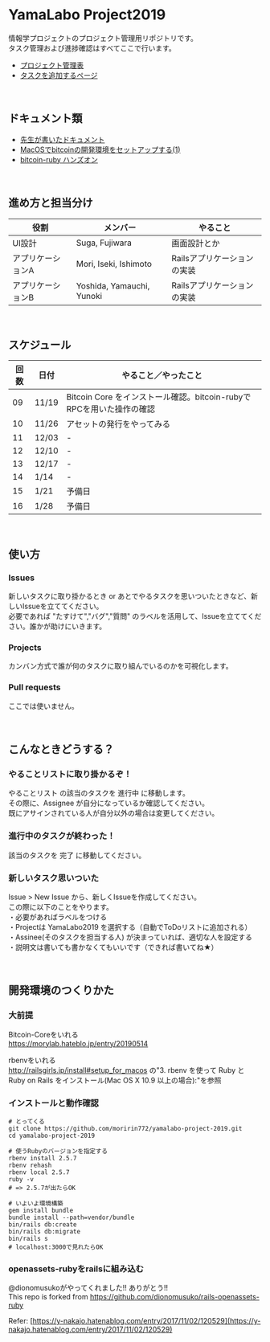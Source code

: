 # YamaLabo Project2019
情報学プロジェクトのプロジェクト管理用リポジトリです。  
タスク管理および進捗確認はすべてここで行います。

- [プロジェクト管理表](https://github.com/moririn772/yamalabo-project-2019/projects/1)
- [タスクを追加するページ](https://github.com/moririn772/yamalabo-project-2019/issues/new)

<br>

## ドキュメント類

- [先生が書いたドキュメント](https://github.com/ShigeichiroYamasaki/yamalabo)
- [MacOSでbitcoinの開発環境をセットアップする(1)](https://gist.github.com/moririn772/e75d57a1d1ea9b6a35c5bd4bb188b1ba)
- [bitcoin-ruby ハンズオン](https://github.com/ShigeichiroYamasaki/yamalabo/blob/master/bitcoin-ruby.md)

<br>

## 進め方と担当分け

| 役割  | メンバー | やること   |
| ---- |------- | -------- |
| UI設計 | Suga, Fujiwara | 画面設計とか |
| アプリケーションA | Mori, Iseki, Ishimoto | Railsアプリケーションの実装 |
| アプリケーションB | Yoshida, Yamauchi, Yunoki | Railsアプリケーションの実装 |


<br>

## スケジュール

| 回数 | 日付   | やること／やったこと   |
| ---- |----- | -------- |
| 09 | 11/19  | Bitcoin Core をインストール確認。bitcoin-rubyでRPCを用いた操作の確認 |
| 10 | 11/26  | アセットの発行をやってみる |
| 11 | 12/03  | -     |
| 12 | 12/10  | -     |
| 13 | 12/17  | -     |
| 14 | 1/14   | -     |
| 15 | 1/21   | 予備日 |
| 16 | 1/28   | 予備日 |

<br>

## 使い方

### Issues
新しいタスクに取り掛かるとき or あとでやるタスクを思いついたときなど、新しいIssueを立ててください。  
必要であれば "たすけて","バグ","質問" のラベルを活用して、Issueを立ててください。誰かが助けにいきます。

### Projects
カンバン方式で誰が何のタスクに取り組んでいるのかを可視化します。  

### Pull requests
ここでは使いません。

<br>

## こんなときどうする？

### やることリストに取り掛かるぞ！
やることリスト の該当のタスクを 進行中 に移動します。  
その際に、Assignee が自分になっているか確認してください。  
既にアサインされている人が自分以外の場合は変更してください。

### 進行中のタスクが終わった！
該当のタスクを 完了 に移動してください。
 
### 新しいタスク思いついた
Issue > New Issue から、新しくIssueを作成してください。  
この際に以下のことをやります。    
・必要があればラベルをつける  
・Projectは YamaLabo2019 を選択する（自動でToDoリストに追加される）   
・Assinee(そのタスクを担当する人) が決まっていれば、適切な人を設定する  
・説明文は書いても書かなくてもいいです（できれば書いてね★）

<br>

## 開発環境のつくりかた

### 大前提

Bitcoin-Coreをいれる  
https://morylab.hateblo.jp/entry/20190514

rbenvをいれる  
http://railsgirls.jp/install#setup_for_macos の"3. rbenv を使って Ruby と Ruby on Rails をインストール(Mac OS X 10.9 以上の場合):"を参照


### インストールと動作確認

```
# とってくる
git clone https://github.com/moririn772/yamalabo-project-2019.git
cd yamalabo-project-2019

# 使うRubyのバージョンを指定する
rbenv install 2.5.7
rbenv rehash
rbenv local 2.5.7
ruby -v
# => 2.5.7が出たらOK

# いよいよ環境構築
gem install bundle
bundle install --path=vendor/bundle
bin/rails db:create
bin/rails db:migrate
bin/rails s
# localhost:3000で見れたらOK
```

### openassets-rubyをrailsに組み込む

@dionomusukoがやってくれました!! ありがとう!!  
This repo is forked from https://github.com/dionomusuko/rails-openassets-ruby

Refer: [https://y-nakajo.hatenablog.com/entry/2017/11/02/120529](https://y-nakajo.hatenablog.com/entry/2017/11/02/120529)

